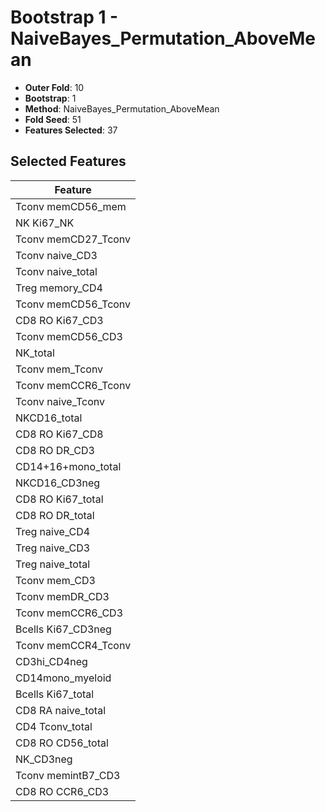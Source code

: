 # Bootstrap 1 - NaiveBayes_Permutation_AboveMean

- **Outer Fold**: 10
- **Bootstrap**: 1
- **Method**: NaiveBayes_Permutation_AboveMean
- **Fold Seed**: 51
- **Features Selected**: 37

## Selected Features

| Feature |
|---------|
| Tconv memCD56_mem |
| NK Ki67_NK |
| Tconv memCD27_Tconv |
| Tconv naive_CD3 |
| Tconv naive_total |
| Treg memory_CD4 |
| Tconv memCD56_Tconv |
| CD8  RO Ki67_CD3 |
| Tconv memCD56_CD3 |
| NK_total |
| Tconv mem_Tconv |
| Tconv memCCR6_Tconv |
| Tconv naive_Tconv |
| NKCD16_total |
| CD8 RO Ki67_CD8 |
| CD8 RO DR_CD3 |
| CD14+16+mono_total |
| NKCD16_CD3neg |
| CD8 RO Ki67_total |
| CD8 RO DR_total |
| Treg naive_CD4 |
| Treg naive_CD3 |
| Treg naive_total |
| Tconv mem_CD3 |
| Tconv memDR_CD3 |
| Tconv memCCR6_CD3 |
| Bcells Ki67_CD3neg |
| Tconv memCCR4_Tconv |
| CD3hi_CD4neg |
| CD14mono_myeloid |
| Bcells Ki67_total |
| CD8 RA naive_total |
| CD4 Tconv_total |
| CD8 RO CD56_total |
| NK_CD3neg |
| Tconv memintB7_CD3 |
| CD8 RO CCR6_CD3 |
